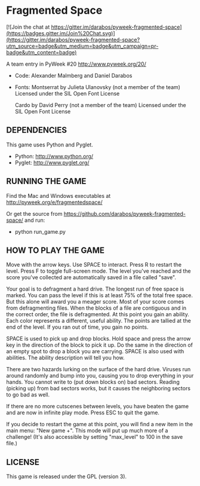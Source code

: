 Fragmented Space
================

[![Join the chat at https://gitter.im/darabos/pyweek-fragmented-space](https://badges.gitter.im/Join%20Chat.svg)](https://gitter.im/darabos/pyweek-fragmented-space?utm_source=badge&utm_medium=badge&utm_campaign=pr-badge&utm_content=badge)

A team entry in PyWeek #20  <http://www.pyweek.org/20/>

  - Code:
      Alexander Malmberg and Daniel Darabos
  - Fonts:
      Montserrat by Julieta Ulanovsky (not a member of the team)
      Licensed under the SIL Open Font License

      Cardo by David Perry (not a member of the team)
      Licensed under the SIL Open Font License



DEPENDENCIES
------------

This game uses Python and Pyglet.

  - Python:     http://www.python.org/
  - Pyglet:     http://www.pyglet.org/



RUNNING THE GAME
----------------

Find the Mac and Windows executables at http://pyweek.org/e/fragmentedspace/

Or get the source from https://github.com/darabos/pyweek-fragmented-space/ and run:

  - python run_game.py



HOW TO PLAY THE GAME
--------------------

Move with the arrow keys. Use SPACE to interact. Press R to restart the level.
Press F to toggle full-screen mode. The level you've reached and the score
you've collected are automatically saved in a file called "save".

Your goal is to defragment a hard drive. The longest run of free space is
marked. You can pass the level if this is at least 75% of the total free
space. But this alone will award you a meager score. Most of your score comes
from defragmenting files. When the blocks of a file are contiguous and in the
correct order, the file is defragmented. At this point you gain an ability.
Each color represents a different, useful ability. The points are tallied at
the end of the level. If you ran out of time, you gain no points.

SPACE is used to pick up and drop blocks. Hold space and press the arrow key
in the direction of the block to pick it up. Do the same in the direction of
an empty spot to drop a block you are carrying. SPACE is also used with
abilities. The ability description will tell you how.

There are two hazards lurking on the surface of the hard drive. Viruses run
around randomly and bump into you, causing you to drop everything in your
hands. You cannot write to (put down blocks on) bad sectors. Reading (picking
up) from bad sectors works, but it causes the neighboring sectors to go bad as
well.

If there are no more cutscenes between levels, you have beaten the game and
are now in infinite play mode. Press ESC to quit the game.

If you decide to restart the game at this point, you will find a new item in
the main menu: "New game +". This mode will put up much more of a challenge!
(It's also accessible by setting "max_level" to 100 in the save file.)



LICENSE
-------

This game is released under the GPL (version 3).
